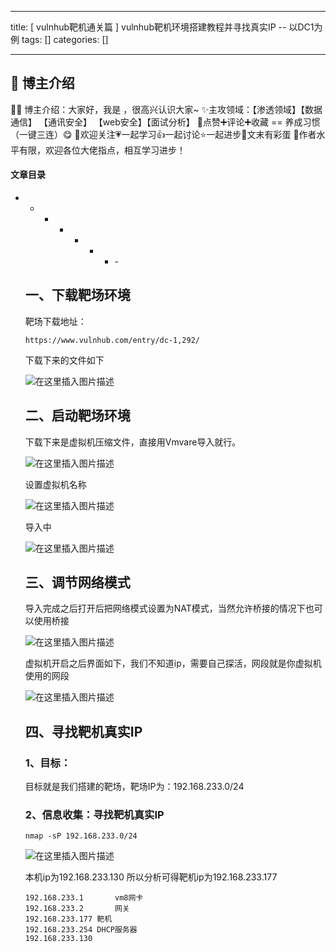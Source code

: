 
--- 
title:  [ vulnhub靶机通关篇 ] vulnhub靶机环境搭建教程并寻找真实IP -- 以DC1为例 
tags: []
categories: [] 

---
>  
 <h2>🍬 博主介绍</h2> 
 👨‍🎓 博主介绍：大家好，我是  ，很高兴认识大家~ ✨主攻领域：【渗透领域】【数据通信】 【通讯安全】 【web安全】【面试分析】 🎉点赞➕评论➕收藏 == 养成习惯（一键三连）😋 🎉欢迎关注💗一起学习👍一起讨论⭐️一起进步📝文末有彩蛋 🙏作者水平有限，欢迎各位大佬指点，相互学习进步！ 




#### 文章目录
- - - - - - <ul><li>- 


## 一、下载靶场环境

>  
 靶场下载地址： 


```
https://www.vulnhub.com/entry/dc-1,292/

```

>  
 下载下来的文件如下 


<img src="https://img-blog.csdnimg.cn/309f5ee0a42e48d783bee7430c906bc6.png" alt="在这里插入图片描述">

## 二、启动靶场环境

>  
 下载下来是虚拟机压缩文件，直接用Vmvare导入就行。 


<img src="https://img-blog.csdnimg.cn/9d09f819066c42d79cd9e0a71ac0722a.png" alt="在这里插入图片描述">

>  
 设置虚拟机名称 


<img src="https://img-blog.csdnimg.cn/b41a1752383342bba5d2d85621ee4f63.png" alt="在这里插入图片描述">

>  
 导入中 


<img src="https://img-blog.csdnimg.cn/28154c6fa37f44588d09978e4ee7f02d.png" alt="在这里插入图片描述">

## 三、调节网络模式

>  
 导入完成之后打开后把网络模式设置为NAT模式，当然允许桥接的情况下也可以使用桥接 


<img src="https://img-blog.csdnimg.cn/952cc9f061634c1985192a7bfaed48f7.png" alt="在这里插入图片描述">

>  
 虚拟机开启之后界面如下，我们不知道ip，需要自己探活，网段就是你虚拟机使用的网段 


<img src="https://img-blog.csdnimg.cn/1b6cfcb9c93e46e58c18d79807bcb6d9.png" alt="在这里插入图片描述">

## 四、寻找靶机真实IP

### 1、目标：

>  
 目标就是我们搭建的靶场，靶场IP为：192.168.233.0/24 


### 2、信息收集：寻找靶机真实IP

```
nmap -sP 192.168.233.0/24

```

<img src="https://img-blog.csdnimg.cn/a3533b9331584fff8b9a0dc1c3591449.png" alt="在这里插入图片描述">

>  
 本机ip为192.168.233.130 所以分析可得靶机ip为192.168.233.177 


```
192.168.233.1		vm8网卡
192.168.233.2		网关
192.168.233.177	靶机
192.168.233.254	DHCP服务器
192.168.233.130

```
